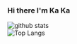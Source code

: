 ### Hi there I'm Ka Ka

![github stats](https://github-readme-stats.vercel.app/api?username=yschen25&show_icons=true&theme=gruvbox)<br>
![Top Langs](https://github-readme-stats.vercel.app/api/top-langs/?username=yschen25&hide=javascript,html&theme=gruvbox)
